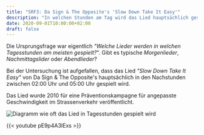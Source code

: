 ```yaml
---
title: "SRF3: Da Sign & The Opposite's 'Slow Down Take It Easy'"
description: "In welchen Stunden am Tag wird das Lied hauptsächlich gespielt?"
date: 2020-09-01T10:00:00+02:00
draft: false
---
```


Die Ursprungsfrage war eigentlich _"Welche Lieder werden in welchen Tagesstunden am meisten gespielt?_". Gibt es typische _Morgenlieder_, _Nachmittagslider_ oder _Abendlieder_?

Bei der Untersuchung ist aufgefallen, dass das Lied _"Slow Down Take It Easy"_ von Da Sign & The Opposite's hauptsächlich in den Nachstunden zwischen 02:00 Uhr und 05:00 Uhr gespielt wird.

Das Lied wurde 2010 für eine Präventionskampagne für angepasste Geschwindigkeit im Strassenverkehr veröffentlicht.

![Diagramm wie oft das Lied in Tagesstunden gespielt wird](image.png)

{{< youtube pE9p4A3IExs >}}
